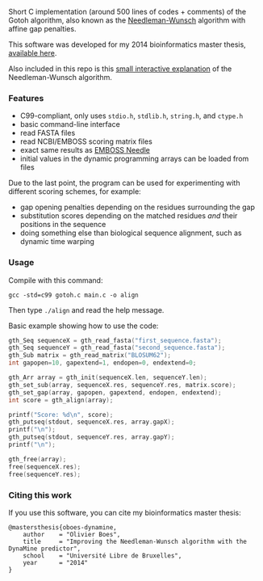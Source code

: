 Short C implementation (around 500 lines of codes + comments) of the Gotoh algorithm, also known as the
[Needleman-Wunsch](http://en.wikipedia.org/wiki/Needleman-Wunsch) algorithm with affine gap penalties.

This software was developed for my 2014 bioinformatics master thesis, [available here](./doc/thesis.pdf).

Also included in this repo is this [small interactive explanation](http://oboes.github.io/gotoh/doc/needleman-wunsch.html) of the Needleman-Wunsch algorithm.


### Features ###

* C99-compliant, only uses `stdio.h`, `stdlib.h`, `string.h`, and `ctype.h`
* basic command-line interface
* read FASTA files
* read NCBI/EMBOSS scoring matrix files
* exact same results as [EMBOSS Needle](http://www.ebi.ac.uk/Tools/psa/emboss_needle/)
* initial values in the dynamic programming arrays can be loaded from files


Due to the last point, the program can be used for experimenting with different scoring schemes, for example:
* gap opening penalties depending on the residues surrounding the gap
* substitution scores depending on the matched residues *and* their positions in the sequence
* doing something else than biological sequence alignment, such as dynamic time warping


### Usage ###

Compile with this command:
```
gcc -std=c99 gotoh.c main.c -o align
```
Then type `./align` and read the help message.

Basic example showing how to use the code:
```C
gth_Seq sequenceX = gth_read_fasta("first_sequence.fasta");
gth_Seq sequenceY = gth_read_fasta("second_sequence.fasta");
gth_Sub matrix = gth_read_matrix("BLOSUM62");
int gapopen=10, gapextend=1, endopen=0, endextend=0;

gth_Arr array = gth_init(sequenceX.len, sequenceY.len);
gth_set_sub(array, sequenceX.res, sequenceY.res, matrix.score);
gth_set_gap(array, gapopen, gapextend, endopen, endextend);
int score = gth_align(array);

printf("Score: %d\n", score);
gth_putseq(stdout, sequenceX.res, array.gapX);
printf("\n");
gth_putseq(stdout, sequenceY.res, array.gapY);
printf("\n");

gth_free(array);
free(sequenceX.res);
free(sequenceY.res);
```


### Citing this work ###

If you use this software, you can cite my bioinformatics master thesis:

```
@mastersthesis{oboes-dynamine,
    author    = "Olivier Boes",
    title     = "Improving the Needleman-Wunsch algorithm with the DynaMine predictor",
    school    = "Université Libre de Bruxelles",
    year      = "2014"
}
```
